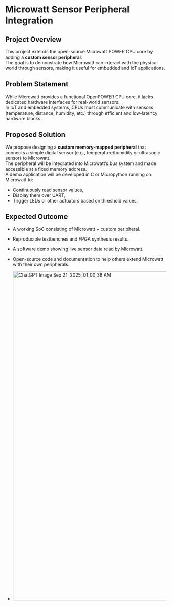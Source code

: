 # Microwatt Sensor Peripheral Integration

## Project Overview
This project extends the open-source Microwatt POWER CPU core by adding a **custom sensor peripheral**.  
The goal is to demonstrate how Microwatt can interact with the physical world through sensors, making it useful for embedded and IoT applications.

## Problem Statement
While Microwatt provides a functional OpenPOWER CPU core, it lacks dedicated hardware interfaces for real-world sensors.  
In IoT and embedded systems, CPUs must communicate with sensors (temperature, distance, humidity, etc.) through efficient and low-latency hardware blocks.

## Proposed Solution
We propose designing a **custom memory-mapped peripheral** that connects a simple digital sensor (e.g., temperature/humidity or ultrasonic sensor) to Microwatt.  
The peripheral will be integrated into Microwatt’s bus system and made accessible at a fixed memory address.  
A demo application will be developed in C or Micropython running on Microwatt to:
- Continuously read sensor values,
- Display them over UART,
- Trigger LEDs or other actuators based on threshold values.


## Expected Outcome
- A working SoC consisting of Microwatt + custom peripheral.  
- Reproducible testbenches and FPGA synthesis results.  
- A software demo showing live sensor data read by Microwatt.  
- Open-source code and documentation to help others extend Microwatt with their own peripherals.

- <img width="1536" height="1024" alt="ChatGPT Image Sep 21, 2025, 01_00_36 AM" src="https://github.com/user-attachments/assets/2e9843f7-9daa-41c0-bb9e-2f355e88aee4" />

